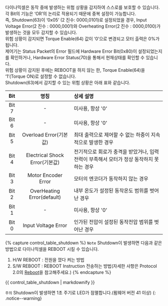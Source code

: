 
다이나믹셀은 동작 중에 발생하는 위험 상황을 감지하여 스스로를 보호할 수 있습니다.  
각 Bit의 기능은 ‘OR’의 논리로 적용되기 때문에 중복 설정이 가능합니다.  
즉, Shutdown(63)이 ‘0x05’ (2 진수: 0000,0101)로 설정되었을 경우, Input Voltage Error(2 진수 : 0000,0001)와 Overheating Error(2 진수 : 0000,0100)가 발생하는 것을 모두 감지할 수 있습니다.  
위험 상황이 감지되면 Torque Enable(64) 값이 ‘0’으로 변경되고 모터 출력은 0%가 됩니다.  
제어기는 Status Packet의 Error 필드에 Hardware Error Bit(0x80)이 설정되었는지를 확인하거나, Hardware Error Status(70)을 통해서 현재상태를 확인할 수 있습니다.  
위험 상황이 감지된 후에는 REBOOT을 하지 않는 한, Torque Enable(64)을 ‘1’(Torque ON)로 설정할 수 없습니다.  
Shutdown(63)에서 감지할 수 있는 위험 상황은 아래 표와 같습니다.

|Bit   | 명칭     | 상세 설명     |
| :-------------: | :-------------: | :------------- |
|Bit 7|-|미사용, 항상 '0'|
|Bit 6|-|미사용, 항상 '0'|
|Bit 5|Overload Error(기본값)|최대 출력으로 제어할 수 없는 하중이 지속적으로 발생한 경우|
|Bit 4|Electrical Shock Error(기본값)|전기적으로 회로가 충격을 받았거나, 입력 전력이 부족해서 모터가 정상 동작하지 못하는 경우|
|Bit 3|Motor Encoder Error|모터의 엔코더가 동작하지 않는 경우|
|Bit 2|OverHeating Error(default)|내부 온도가 설정된 동작온도 범위를 벗어난 경우|
|Bit 1|-|미사용, 항상 '0'|
|Bit 0|Input Voltage Error|인가된 전압이 설정된 동작전압 범위를 벗어난 경우|

{% capture control_table_shutdown %}
`Note` Shutdown이 발생하면 다음과 같은 방법으로 다이나믹셀을 REBOOT 시킬 수 있습니다.
1. H/W REBOOT : 전원을 껐다 켜는 방법
2. S/W REBOOT : REBOOT Instruction 전송하는 방법(자세한 사항은 Protocol 2.0의 [Reboot]을 참고해주세요.)
{% endcapture %}

<div class="notice">{{ control_table_shutdown | markdownify }}</div>

`주의` Shutdown이 발생하면 1초 주기로 LED가 점멸합니다.(펌웨어 버전 41 이상)
{: .notice--warning}

[Reboot]: /docs/kr/dxl/protocol2/#reboot
